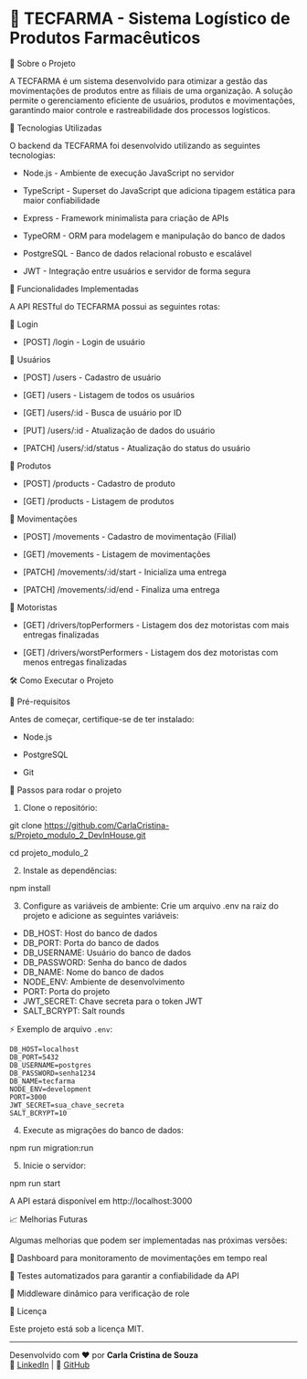 # 🚀 TECFARMA - Sistema Logístico de Produtos Farmacêuticos


📌 Sobre o Projeto

A TECFARMA é um sistema desenvolvido para otimizar a gestão das movimentações de produtos entre as filiais de uma organização. A solução permite o gerenciamento eficiente de usuários, produtos e movimentações, garantindo maior controle e rastreabilidade dos processos logísticos.

🚀 Tecnologias Utilizadas

O backend da TECFARMA foi desenvolvido utilizando as seguintes tecnologias:

- Node.js - Ambiente de execução JavaScript no servidor

- TypeScript - Superset do JavaScript que adiciona tipagem estática para maior confiabilidade

- Express - Framework minimalista para criação de APIs

- TypeORM - ORM para modelagem e manipulação do banco de dados

- PostgreSQL - Banco de dados relacional robusto e escalável

- JWT - Integração entre usuários e servidor de forma segura

🎯 Funcionalidades Implementadas

A API RESTful do TECFARMA possui as seguintes rotas:

🔹 Login

- [POST] /login - Login de usuário

🔹 Usuários

- [POST] /users - Cadastro de usuário

- [GET] /users - Listagem de todos os usuários

- [GET] /users/:id - Busca de usuário por ID

- [PUT] /users/:id - Atualização de dados do usuário

- [PATCH] /users/:id/status - Atualização do status do usuário

🔹 Produtos

- [POST] /products - Cadastro de produto

- [GET] /products - Listagem de produtos

🔹 Movimentações

- [POST] /movements - Cadastro de movimentação (Filial)

- [GET] /movements - Listagem de movimentações

- [PATCH] /movements/:id/start - Inicializa uma entrega

- [PATCH] /movements/:id/end - Finaliza uma entrega 

🔹 Motoristas

- [GET] /drivers/topPerformers - Listagem dos dez motoristas com mais entregas finalizadas

- [GET] /drivers/worstPerformers - Listagem dos dez motoristas com menos entregas finalizadas

🛠 Como Executar o Projeto

📌 Pré-requisitos

Antes de começar, certifique-se de ter instalado:

- Node.js

- PostgreSQL

- Git

🔧 Passos para rodar o projeto

1. Clone o repositório:

git clone https://github.com/CarlaCristina-s/Projeto_modulo_2_DevInHouse.git

cd projeto_modulo_2

2. Instale as dependências:

npm install

3. Configure as variáveis de ambiente: Crie um arquivo .env na raiz do projeto e adicione as seguintes variáveis:

- DB_HOST: Host do banco de dados
- DB_PORT: Porta do banco de dados
- DB_USERNAME: Usuário do banco de dados
- DB_PASSWORD: Senha do banco de dados
- DB_NAME: Nome do banco de dados
- NODE_ENV: Ambiente de desenvolvimento
- PORT: Porta do projeto
- JWT_SECRET: Chave secreta para o token JWT
- SALT_BCRYPT: Salt rounds

⚡ Exemplo de arquivo `.env`:

```
DB_HOST=localhost
DB_PORT=5432
DB_USERNAME=postgres
DB_PASSWORD=senha1234
DB_NAME=tecfarma
NODE_ENV=development
PORT=3000
JWT_SECRET=sua_chave_secreta
SALT_BCRYPT=10
```

4. Execute as migrações do banco de dados:

npm run migration:run

5. Inicie o servidor:

npm run start

A API estará disponível em http://localhost:3000

📈 Melhorias Futuras

Algumas melhorias que podem ser implementadas nas próximas versões:

📌 Dashboard para monitoramento de movimentações em tempo real

📌 Testes automatizados para garantir a confiabilidade da API

📌 Middleware dinâmico para verificação de role

📄 Licença

Este projeto está sob a licença MIT.



---
Desenvolvido com ❤️ por **Carla Cristina de Souza**  
🔗 [LinkedIn](https://www.linkedin.com/in/carlacrissouza/) | 📂 [GitHub](https://github.com/CarlaCristina-s/)
